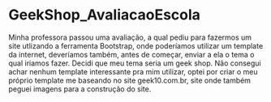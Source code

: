 # GeekShop_AvaliacaoEscola
 Minha professora passou uma avaliação, a qual pediu para fazermos um site utlizando a ferramenta Bootstrap, onde poderíamos utilizar um template da internet, deveríamos também, antes de começar, enviar a ela o tema o qual iriamos fazer. 
 Decidi que meu tema seria um geek shop. Não consegui achar nenhum template interessante pra mim utilizar, optei por criar o meu próprio template me baseando no site geek10.com.br, site onde também peguei imagens para a construção do site.
